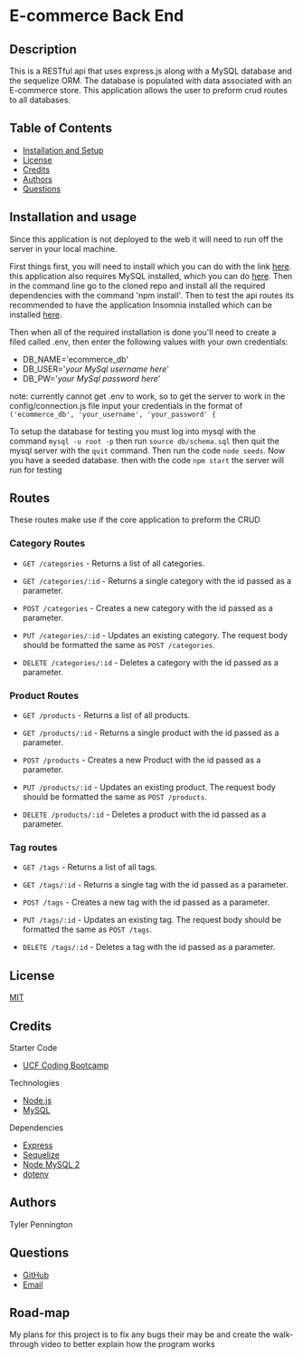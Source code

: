 # E-commerce Back End

## Description
This is a RESTful api that uses express.js along with a MySQL database and the sequelize ORM. The database is populated with data associated with an E-commerce store. This application allows the user to preform crud routes to all databases.

## Table of Contents

* [Installation and Setup](#installation)
* [License](#license)
* [Credits](#credits)
* [Authors](#authors)
* [Questions](#questions)

## Installation and usage <a id = "installation"></a>
Since this application is not deployed to the web it will need to run off the server in your local machine. 

First things first, you will need to install which you can do with the link [here](https://nodejs.org/en/). this application also requires MySQL installed, which you can do [here](https://coding-boot-camp.github.io/full-stack/mysql/mysql-installation-guide). Then in the command line go to the cloned repo and install all the required dependencies with the command 'npm install'. Then to test the api routes its recommended to have the application Insomnia installed which can be installed [here](https://insomnia.rest/download).

Then when all of the required installation is done you'll need to create a filed called .env, then enter the following values with your own credentials:

* DB_NAME='ecommerce_db'
* DB_USER='*your MySql username here*'
* DB_PW='*your MySql password here*'

note: currently cannot get .env to work, so to get the server to work in the config/connection.js file input your credentials in the format of `('ecommerce_db', 'your_username', 'your_password' {`

To setup the database for testing you must log into mysql with the command `mysql -u root -p` then run `source db/schema.sql` then quit the mysql server with the `quit` command. Then run the code `node seeds`. Now you have a seeded database. then with the code `npm start` the server will run for testing 
## Routes 

These routes make use if the core application to preform the CRUD  

### Category Routes
    
* `GET /categories` - Returns a list of all categories.

* `GET /categories/:id` - Returns a single category with the id passed as a parameter.

* `POST /categories` - Creates a new category with the id passed as a parameter.
    
* `PUT /categories/:id` - Updates an existing category. The request body should be formatted the same as `POST /categories`.

* `DELETE /categories/:id` - Deletes a category with the id passed as a parameter.

### Product Routes

* `GET /products` - Returns a list of all products.

* `GET /products/:id` - Returns a single product with the id passed as a parameter.

* `POST /products` - Creates a new Product with the id passed as a parameter.

* `PUT /products/:id` - Updates an existing product. The request body should be formatted the same as `POST /products`.

* `DELETE /products/:id` - Deletes a product with the id passed as a parameter.

### Tag routes

* `GET /tags` - Returns a list of all tags.

* `GET /tags/:id` - Returns a single tag with the id passed as a parameter.

* `POST /tags` - Creates a new tag with the id passed as a parameter. 

* `PUT /tags/:id` - Updates an existing tag. The request body should be formatted the same as `POST /tags`.

* `DELETE /tags/:id` - Deletes a tag with the id passed as a parameter.

## License

[MIT](./LICENSE.txt)

## Credits

Starter Code 

* [UCF Coding Bootcamp](https://github.com/coding-boot-camp/fantastic-umbrella)

Technologies

* [Node.js](https://nodejs.org/en/)
* [MySQL](https://www.mysql.com/)

Dependencies

* [Express](https://www.npmjs.com/package/express)
* [Sequelize](https://sequelize.org/)
* [Node MySQL 2](https://www.npmjs.com/package/mysql2?__cf_chl_captcha_tk__=pmd_D_9ZYQ1MY_s2zyp9_cyigjzi9F6rp.HQGrKz3R3K9gA-1632161698-0-gqNtZGzNAuWjcnBszQfR)
* [dotenv](https://www.npmjs.com/package/dotenv)

## Authors

Tyler Pennington

## Questions

* [GitHub](https://github.com/tcpenn)
* [Email](mailto:tcpenn1026@gmail.com)

## Road-map

My plans for this project is to fix any bugs their may be and create the walk-through video to better explain how the program works
